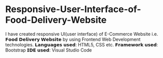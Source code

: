 # Responsive-User-Interface-of-Food-Delivery-Website
I have created responsive UI(user interface) of E-Commerce Website i.e. 𝗙𝗼𝗼𝗱 𝗗𝗲𝗹𝗶𝘃𝗲𝗿𝘆 𝗪𝗲𝗯𝘀𝗶𝘁𝗲 by using Frontend Web Development technologies.
   𝗟𝗮𝗻𝗴𝘂𝗮𝗴𝗲𝘀 𝘂𝘀𝗲𝗱: HTML5, CSS etc. 
   𝗙𝗿𝗮𝗺𝗲𝘄𝗼𝗿𝗸 𝘂𝘀𝗲𝗱: Bootstrap
   𝗜𝗗𝗘 𝘂𝘀𝗲𝗱: Visual Studio Code 
